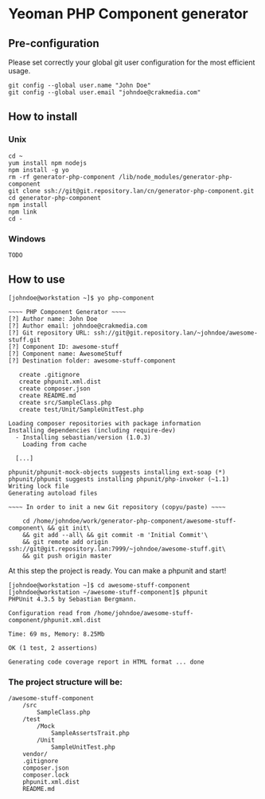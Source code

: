 
# Yeoman PHP Component generator

## Pre-configuration

Please set correctly your global git user configuration for the most efficient usage.

    git config --global user.name "John Doe"
    git config --global user.email "johndoe@crakmedia.com"

## How to install

### Unix

    cd ~
    yum install npm nodejs
    npm install -g yo
    rm -rf generator-php-component /lib/node_modules/generator-php-component
    git clone ssh://git@git.repository.lan/cn/generator-php-component.git
    cd generator-php-component
    npm install
    npm link
    cd -

### Windows

    TODO

## How to use

    [johndoe@workstation ~]$ yo php-component

    ~~~~ PHP Component Generator ~~~~
    [?] Author name: John Doe
    [?] Author email: johndoe@crakmedia.com
    [?] Git repository URL: ssh://git@git.repository.lan/~johndoe/awesome-stuff.git
    [?] Component ID: awesome-stuff
    [?] Component name: AwesomeStuff
    [?] Destination folder: awesome-stuff-component

       create .gitignore
       create phpunit.xml.dist
       create composer.json
       create README.md
       create src/SampleClass.php
       create test/Unit/SampleUnitTest.php

    Loading composer repositories with package information
    Installing dependencies (including require-dev)
      - Installing sebastian/version (1.0.3)
        Loading from cache

      [...]

    phpunit/phpunit-mock-objects suggests installing ext-soap (*)
    phpunit/phpunit suggests installing phpunit/php-invoker (~1.1)
    Writing lock file
    Generating autoload files

    ~~~~ In order to init a new Git repository (copyu/paste) ~~~~

    	cd /home/johndoe/work/generator-php-component/awesome-stuff-component\ && git init\
    	&& git add --all\ && git commit -m 'Initial Commit'\
    	&& git remote add origin ssh://git@git.repository.lan:7999/~johndoe/awesome-stuff.git\
    	&& git push origin master

At this step the project is ready. You can make a phpunit and start!

    [johndoe@workstation ~]$ cd awesome-stuff-component
    [johndoe@workstation ~/awesome-stuff-component]$ phpunit
    PHPUnit 4.3.5 by Sebastian Bergmann.

    Configuration read from /home/johndoe/awesome-stuff-component/phpunit.xml.dist

    Time: 69 ms, Memory: 8.25Mb

    OK (1 test, 2 assertions)

    Generating code coverage report in HTML format ... done

### The project structure will be:

    /awesome-stuff-component
        /src
            SampleClass.php
        /test
            /Mock
                SampleAssertsTrait.php
            /Unit
                SampleUnitTest.php
        vendor/
        .gitignore
        composer.json
        composer.lock
        phpunit.xml.dist
        README.md
